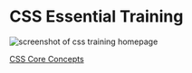 # CSS Essential Training

![screenshot of css training homepage](./src/images/css-training-screenshot.png)

[CSS Core Concepts](./training_modules/css_core_concepts/note.md)
